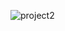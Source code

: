 ![project2](https://github.com/Megha296/Expense_Tracker/assets/98030471/039b7772-f3bb-4c8c-aa18-59ce1556e0bb)

